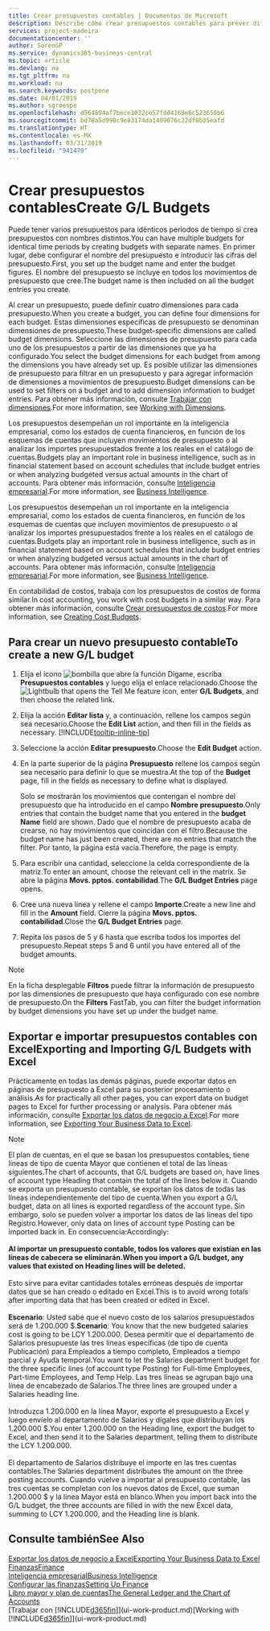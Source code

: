```yaml
---
title: Crear presupuestos contables | Documentos de Microsoft
description: Describe cómo crear presupuestos contables para prever diferentes actividades financieras y asignar dimensiones para fines de inteligencia empresarial.
services: project-madeira
documentationcenter: ''
author: SorenGP
ms.service: dynamics365-business-central
ms.topic: article
ms.devlang: na
ms.tgt_pltfrm: na
ms.workload: na
ms.search.keywords: postpone
ms.date: 04/01/2019
ms.author: sgroespe
ms.openlocfilehash: d564894af7bece1032ce57fdd4169e6c523650b6
ms.sourcegitcommit: bd78a5d990c9e83174da1409076c22df8b35eafd
ms.translationtype: HT
ms.contentlocale: es-MX
ms.lasthandoff: 03/31/2019
ms.locfileid: "941479"
---
```

# <a name="create-gl-budgets"></a><span data-ttu-id="e84a3-103">Crear presupuestos contables</span><span class="sxs-lookup"><span data-stu-id="e84a3-103">Create G/L Budgets</span></span>
<span data-ttu-id="e84a3-104">Puede tener varios presupuestos para idénticos periodos de tiempo si crea presupuestos con nombres distintos.</span><span class="sxs-lookup"><span data-stu-id="e84a3-104">You can have multiple budgets for identical time periods by creating budgets with separate names.</span></span> <span data-ttu-id="e84a3-105">En primer lugar, debe configurar el nombre del presupuesto e introducir las cifras del presupuesto.</span><span class="sxs-lookup"><span data-stu-id="e84a3-105">First, you set up the budget name and enter the budget figures.</span></span> <span data-ttu-id="e84a3-106">El nombre del presupuesto se incluye en todos los movimientos de presupuesto que cree.</span><span class="sxs-lookup"><span data-stu-id="e84a3-106">The budget name is then included on all the budget entries you create.</span></span>  

 <span data-ttu-id="e84a3-107">Al crear un presupuesto, puede definir cuatro dimensiones para cada presupuesto.</span><span class="sxs-lookup"><span data-stu-id="e84a3-107">When you create a budget, you can define four dimensions for each budget.</span></span> <span data-ttu-id="e84a3-108">Estas dimensiones específicas de presupuesto se denominan dimensiones de presupuesto.</span><span class="sxs-lookup"><span data-stu-id="e84a3-108">These budget-specific dimensions are called budget dimensions.</span></span> <span data-ttu-id="e84a3-109">Seleccione las dimensiones de presupuesto para cada uno de los presupuestos a partir de las dimensiones que ya ha configurado.</span><span class="sxs-lookup"><span data-stu-id="e84a3-109">You select the budget dimensions for each budget from among the dimensions you have already set up.</span></span> <span data-ttu-id="e84a3-110">Es posible utilizar las dimensiones de presupuesto para filtrar en un presupuesto y para agregar información de dimensiones a movimientos de presupuesto.</span><span class="sxs-lookup"><span data-stu-id="e84a3-110">Budget dimensions can be used to set filters on a budget and to add dimension information to budget entries.</span></span> <span data-ttu-id="e84a3-111">Para obtener más información, consulte [Trabajar con dimensiones](finance-dimensions.md).</span><span class="sxs-lookup"><span data-stu-id="e84a3-111">For more information, see [Working with Dimensions](finance-dimensions.md).</span></span>

 <span data-ttu-id="e84a3-112">Los presupuestos desempeñan un rol importante en la inteligencia empresarial, como los estados de cuenta financieros, en función de los esquemas de cuentas que incluyen movimientos de presupuesto o al analizar los importes presupuestados frente a los reales en el catálogo de cuentas.</span><span class="sxs-lookup"><span data-stu-id="e84a3-112">Budgets play an important role in business intelligence, such as in financial statement based on account schedules that include budget entries or when analyzing budgeted versus actual amounts in the chart of accounts.</span></span> <span data-ttu-id="e84a3-113">Para obtener más información, consulte [Inteligencia empresarial](bi.md).</span><span class="sxs-lookup"><span data-stu-id="e84a3-113">For more information, see [Business Intelligence](bi.md).</span></span>

 <span data-ttu-id="e84a3-114">Los presupuestos desempeñan un rol importante en la inteligencia empresarial, como los estados de cuenta financieros, en función de los esquemas de cuentas que incluyen movimientos de presupuesto o al analizar los importes presupuestados frente a los reales en el catálogo de cuentas.</span><span class="sxs-lookup"><span data-stu-id="e84a3-114">Budgets play an important role in business intelligence, such as in financial statement based on account schedules that include budget entries or when analyzing budgeted versus actual amounts in the chart of accounts.</span></span> <span data-ttu-id="e84a3-115">Para obtener más información, consulte [Inteligencia empresarial](bi.md).</span><span class="sxs-lookup"><span data-stu-id="e84a3-115">For more information, see [Business Intelligence](bi.md).</span></span>

<span data-ttu-id="e84a3-116">En contabilidad de costos, trabaja con los presupuestos de costos de forma similar.</span><span class="sxs-lookup"><span data-stu-id="e84a3-116">In cost accounting, you work with cost budgets in a similar way.</span></span> <span data-ttu-id="e84a3-117">Para obtener más información, consulte [Crear presupuestos de costos](finance-create-cost-budgets.md).</span><span class="sxs-lookup"><span data-stu-id="e84a3-117">For more information, see [Creating Cost Budgets](finance-create-cost-budgets.md).</span></span>    

## <a name="to-create-a-new-gl-budget"></a><span data-ttu-id="e84a3-118">Para crear un nuevo presupuesto contable</span><span class="sxs-lookup"><span data-stu-id="e84a3-118">To create a new G/L budget</span></span>  
1. <span data-ttu-id="e84a3-119">Elija el icono ![bombilla que abre la función Dígame](media/ui-search/search_small.png "Dígame que desea hacer"), escriba **Presupuestos contables** y luego elija el enlace relacionado.</span><span class="sxs-lookup"><span data-stu-id="e84a3-119">Choose the ![Lightbulb that opens the Tell Me feature](media/ui-search/search_small.png "Tell me what you want to do") icon, enter **G/L Budgets**, and then choose the related link.</span></span>  
2. <span data-ttu-id="e84a3-120">Elija la acción **Editar lista** y, a continuación, rellene los campos según sea necesario.</span><span class="sxs-lookup"><span data-stu-id="e84a3-120">Choose the **Edit List** action, and then fill in the fields as necessary.</span></span> [!INCLUDE[tooltip-inline-tip](includes/tooltip-inline-tip_md.md)]  
3. <span data-ttu-id="e84a3-121">Seleccione la acción **Editar presupuesto**.</span><span class="sxs-lookup"><span data-stu-id="e84a3-121">Choose the **Edit Budget** action.</span></span>
4. <span data-ttu-id="e84a3-122">En la parte superior de la página **Presupuesto** rellene los campos según sea necesario para definir lo que se muestra.</span><span class="sxs-lookup"><span data-stu-id="e84a3-122">At the top of the **Budget** page, fill in the fields as necessary to define what is displayed.</span></span>  

    <span data-ttu-id="e84a3-123">Solo se mostrarán los movimientos que contengan el nombre del presupuesto que ha introducido en el campo **Nombre presupuesto**.</span><span class="sxs-lookup"><span data-stu-id="e84a3-123">Only entries that contain the budget name that you entered in the **budget Name** field are shown.</span></span> <span data-ttu-id="e84a3-124">Dado que el nombre de presupuesto acaba de crearse, no hay movimientos que coincidan con el filtro.</span><span class="sxs-lookup"><span data-stu-id="e84a3-124">Because the budget name has just been created, there are no entries that match the filter.</span></span> <span data-ttu-id="e84a3-125">Por tanto, la página está vacía.</span><span class="sxs-lookup"><span data-stu-id="e84a3-125">Therefore, the page is empty.</span></span>  
5. <span data-ttu-id="e84a3-126">Para escribir una cantidad, seleccione la celda correspondiente de la matriz.</span><span class="sxs-lookup"><span data-stu-id="e84a3-126">To enter an amount, choose the relevant cell in the matrix.</span></span> <span data-ttu-id="e84a3-127">Se abre la página **Movs. pptos. contabilidad**.</span><span class="sxs-lookup"><span data-stu-id="e84a3-127">The **G/L Budget Entries** page opens.</span></span>  
6. <span data-ttu-id="e84a3-128">Cree una nueva línea y rellene el campo **Importe**.</span><span class="sxs-lookup"><span data-stu-id="e84a3-128">Create a new line and fill in the **Amount** field.</span></span> <span data-ttu-id="e84a3-129">Cierre la página **Movs. pptos. contabilidad**.</span><span class="sxs-lookup"><span data-stu-id="e84a3-129">Close the **G/L Budget Entries** page.</span></span>  
7. <span data-ttu-id="e84a3-130">Repita los pasos de 5 y 6 hasta que escriba todos los importes del presupuesto.</span><span class="sxs-lookup"><span data-stu-id="e84a3-130">Repeat steps 5 and 6 until you have entered all of the budget amounts.</span></span>  

> [!NOTE]  
>  <span data-ttu-id="e84a3-131">En la ficha desplegable **Filtros** puede filtrar la información de presupuesto por las dimensiones de presupuesto que haya configurado con ese nombre de presupuesto.</span><span class="sxs-lookup"><span data-stu-id="e84a3-131">On the **Filters** FastTab, you can filter the budget information by budget dimensions you have set up under the budget name.</span></span>

## <a name="exporting-and-importing-gl-budgets-with-excel"></a><span data-ttu-id="e84a3-132">Exportar e importar presupuestos contables con Excel</span><span class="sxs-lookup"><span data-stu-id="e84a3-132">Exporting and Importing G/L Budgets with Excel</span></span>
<span data-ttu-id="e84a3-133">Prácticamente en todas las demás páginas, puede exportar datos en páginas de presupuesto a Excel para su posterior procesamiento o análisis.</span><span class="sxs-lookup"><span data-stu-id="e84a3-133">As for practically all other pages, you can export data on budget pages to Excel for further processing or analysis.</span></span> <span data-ttu-id="e84a3-134">Para obtener más información, consulte [Exportar los datos de negocio a Excel](about-export-data.md).</span><span class="sxs-lookup"><span data-stu-id="e84a3-134">For more information, see [Exporting Your Business Data to Excel](about-export-data.md).</span></span>

> [!NOTE]
> <span data-ttu-id="e84a3-135">El plan de cuentas, en el que se basan los presupuestos contables, tiene líneas de tipo de cuenta Mayor que contienen el total de las líneas siguientes.</span><span class="sxs-lookup"><span data-stu-id="e84a3-135">The chart of accounts, that G/L budgets are based on, have lines of account type Heading that contain the total of the lines below it.</span></span> <span data-ttu-id="e84a3-136">Cuando se exporta un presupuesto contable, se exportan los datos de todas las líneas independientemente del tipo de cuenta.</span><span class="sxs-lookup"><span data-stu-id="e84a3-136">When you export a G/L budget, data on all lines is exported regardless of the account type.</span></span> <span data-ttu-id="e84a3-137">Sin embargo, solo se pueden volver a importar los datos de las líneas del tipo Registro.</span><span class="sxs-lookup"><span data-stu-id="e84a3-137">However, only data on lines of account type Posting can be imported back in.</span></span> <span data-ttu-id="e84a3-138">En consecuencia:</span><span class="sxs-lookup"><span data-stu-id="e84a3-138">Accordingly:</span></span> <br /><br /> <span data-ttu-id="e84a3-139">**Al importar un presupuesto contable, todos los valores que existían en las líneas de cabecera se eliminarán.**</span><span class="sxs-lookup"><span data-stu-id="e84a3-139">**When you import a G/L budget, any values that existed on Heading lines will be deleted.**</span></span> <br /><br /> <span data-ttu-id="e84a3-140">Esto sirve para evitar cantidades totales erróneas después de importar datos que se han creado o editado en Excel.</span><span class="sxs-lookup"><span data-stu-id="e84a3-140">This is to avoid wrong totals after importing data that has been created or edited in Excel.</span></span><br /><br /> <span data-ttu-id="e84a3-141">**Escenario**: Usted sabe que el nuevo costo de los salarios presupuestados será de 1.200.000 $.</span><span class="sxs-lookup"><span data-stu-id="e84a3-141">**Scenario**: You know that the new budgeted salaries cost is going to be LCY 1.200.000.</span></span> <span data-ttu-id="e84a3-142">Desea permitir que el departamento de Salarios presupueste las tres líneas específicas (de tipo de cuenta Publicación) para Empleados a tiempo completo, Empleados a tiempo parcial y Ayuda temporal.</span><span class="sxs-lookup"><span data-stu-id="e84a3-142">You want to let the Salaries department budget for the three specific lines (of account type Posting) for Full-time Employees, Part-time Employees, and Temp Help.</span></span> <span data-ttu-id="e84a3-143">Las tres líneas se agrupan bajo una línea de encabezado de Salarios.</span><span class="sxs-lookup"><span data-stu-id="e84a3-143">The three lines are grouped under a Salaries heading line.</span></span><br /><br /><span data-ttu-id="e84a3-144">Introduzca 1.200.000 en la línea Mayor, exporte el presupuesto a Excel y luego envíelo al departamento de Salarios y dígales que distribuyan los 1.200.000 $.</span><span class="sxs-lookup"><span data-stu-id="e84a3-144">You enter 1.200.000 on the Heading line, export the budget to Excel, and then send it to the Salaries department, telling them to distribute the LCY 1.200.000.</span></span><br /><br /> <span data-ttu-id="e84a3-145">El departamento de Salarios distribuye el importe en las tres cuentas contables.</span><span class="sxs-lookup"><span data-stu-id="e84a3-145">The Salaries department distributes the amount on the three posting accounts.</span></span> <span data-ttu-id="e84a3-146">Cuando vuelve a importar al presupuesto contable, las tres cuentas se completan con los nuevos datos de Excel, que suman 1.200.000 $ y la línea Mayor está en blanco.</span><span class="sxs-lookup"><span data-stu-id="e84a3-146">When you import back into the G/L budget, the three accounts are filled in with the new Excel data, summing to LCY 1.200.000, and the Heading line is blank.</span></span>

## <a name="see-also"></a><span data-ttu-id="e84a3-147">Consulte también</span><span class="sxs-lookup"><span data-stu-id="e84a3-147">See Also</span></span>
[<span data-ttu-id="e84a3-148">Exportar los datos de negocio a Excel</span><span class="sxs-lookup"><span data-stu-id="e84a3-148">Exporting Your Business Data to Excel</span></span>](about-export-data.md)  
[<span data-ttu-id="e84a3-149">Finanzas</span><span class="sxs-lookup"><span data-stu-id="e84a3-149">Finance</span></span>](finance.md)  
[<span data-ttu-id="e84a3-150">Inteligencia empresarial</span><span class="sxs-lookup"><span data-stu-id="e84a3-150">Business Intelligence</span></span>](bi.md)  
[<span data-ttu-id="e84a3-151">Configurar las finanzas</span><span class="sxs-lookup"><span data-stu-id="e84a3-151">Setting Up Finance</span></span>](finance-setup-finance.md)  
[<span data-ttu-id="e84a3-152">Libro mayor y plan de cuentas</span><span class="sxs-lookup"><span data-stu-id="e84a3-152">The General Ledger and the Chart of Accounts</span></span>](finance-general-ledger.md)  
<span data-ttu-id="e84a3-153">[Trabajar con [!INCLUDE[d365fin](includes/d365fin_md.md)]](ui-work-product.md)</span><span class="sxs-lookup"><span data-stu-id="e84a3-153">[Working with [!INCLUDE[d365fin](includes/d365fin_md.md)]](ui-work-product.md)</span></span>  
